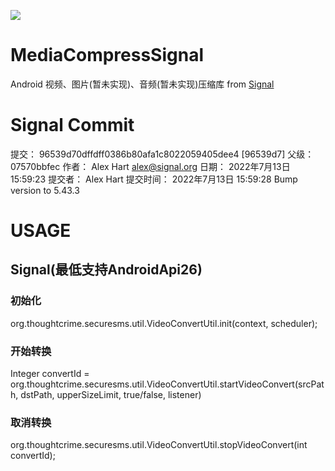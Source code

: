 [![](https://jitpack.io/v/a365344743s/MediaCompressSignal.svg)](https://jitpack.io/#a365344743s/MediaCompressSignal)

# MediaCompressSignal
 Android 视频、图片(暂未实现)、音频(暂未实现)压缩库 from [Signal](https://github.com/signalapp/Signal-Android)

# Signal Commit
提交： 96539d70dffdff0386b80afa1c8022059405dee4 [96539d7]
父级： 07570bbfec
作者： Alex Hart <alex@signal.org>
日期： 2022年7月13日 15:59:23
提交者： Alex Hart
提交时间： 2022年7月13日 15:59:28
Bump version to 5.43.3

# USAGE
## Signal(最低支持AndroidApi26)
### 初始化
org.thoughtcrime.securesms.util.VideoConvertUtil.init(context, scheduler);

### 开始转换
Integer convertId = org.thoughtcrime.securesms.util.VideoConvertUtil.startVideoConvert(srcPath, dstPath, upperSizeLimit, true/false, listener)

### 取消转换
org.thoughtcrime.securesms.util.VideoConvertUtil.stopVideoConvert(int convertId);